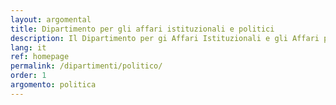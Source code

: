 ```yaml
---
layout: argomental
title: Dipartimento per gli affari istituzionali e politici
description: Il Dipartimento per gi Affari Istituzionali e gli Affari politici, è il dipartimento di Jonez, per amministrare il progetto AGFO e gli affati con enti pubblici.
lang: it
ref: homepage
permalink: /dipartimenti/politico/
order: 1
argomento: politica
---
```

